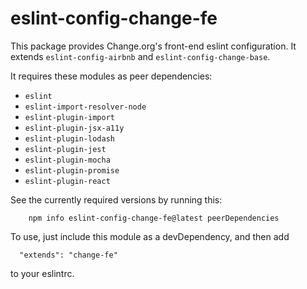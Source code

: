 # eslint-config-change-fe

This package provides Change.org's front-end eslint configuration.  It extends
`eslint-config-airbnb` and `eslint-config-change-base`.

It requires these modules as peer dependencies:
 * `eslint`
 * `eslint-import-resolver-node`
 * `eslint-plugin-import`
 * `eslint-plugin-jsx-a11y`
 * `eslint-plugin-lodash`
 * `eslint-plugin-jest`
 * `eslint-plugin-mocha`
 * `eslint-plugin-promise`
 * `eslint-plugin-react`

See the currently required versions by running this:
```
	npm info eslint-config-change-fe@latest peerDependencies
```

To use, just include this module as a devDependency, and then add
```
  "extends": "change-fe"
```
to your eslintrc.
